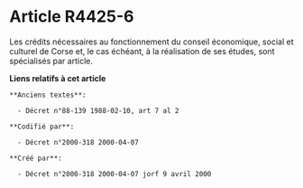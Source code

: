 # Article R4425-6

Les crédits nécessaires au fonctionnement du conseil économique, social et culturel de Corse et, le cas échéant, à la
réalisation de ses études, sont spécialisés par article.

**Liens relatifs à cet article**

	**Anciens textes**:

	  - Décret n°88-139 1988-02-10, art 7 al 2

	**Codifié par**:

	  - Décret n°2000-318 2000-04-07

	**Créé par**:

	  - Décret n°2000-318 2000-04-07 jorf 9 avril 2000
